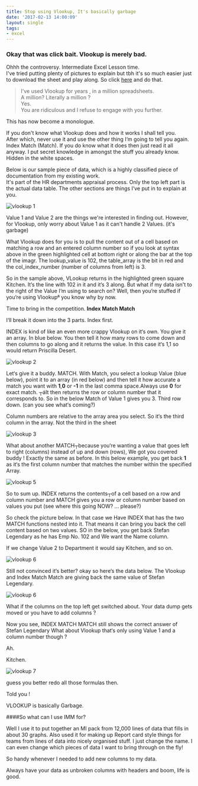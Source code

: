 ```yaml
---
title: Stop using Vlookup, It's basically garbage
date: '2017-02-13 14:00:09'
layout: single
tags:
- excel
---
```



### Okay that was click bait. Vlookup is merely bad.

Ohhh the controversy. Intermediate Excel Lesson time.  
 I've tried putting plenty of pictures to explain but tbh it's so much easier just to download the sheet and play along. So click [here](/image/2017/vlookupsucks-1.xlsx) and do that.

> I've used Vlookup for years , in a million spreadsheets.  
>  A million? Literally a million ?  
>  Yes.  
>  You are ridiculous and I refuse to engage with you further.

This has now become a monologue.

If you don't know what Vlookup does and how it works I shall tell you.  
 After which, never use it and use the other thing I‘m going to tell you again. Index Match (Match). 
 If you do know what it does then just read it all anyway. I put secret knowledge in amongst the stuff you already know. Hidden in the white spaces.

Below is our sample piece of data, which is a highly classified piece of documentation from my existing work.  
 It's part of the HR departments appraisal process. Only the top left part is the actual data table. The other sections are things I‘ve put in to explain at you.

![vlookup 1](/image/2017/Vlookupsucks1.jpg?resize=525%2C115)

Value 1 and Value 2 are the things we're interested in finding out. However, for Vlookup, only worry about Value 1 as it can't handle 2 Values. (it's garbage)

What Vlookup does for you is to pull the content out of a cell based on matching a row and an entered column number so if you look at syntax above in the green highlighted cell at bottom right or along the bar at the top of the imagr. The lookup_value is 102, the table_array is the bit in red and the col_index_number (number of columns from left) is 3.

So in the sample above, VLookup returns in the highlighted green square Kitchen. It‘s the line with 102 in it and it‘s 3 along. But what if my data isn't to the right of the Value I‘m using to search on? Well, then you‘re stuffed if you‘re using Vlookupª you know why by now.

Time to bring in the competition. **Index Match Match**

I‘ll break it down into the 3 parts. Index first.

INDEX is kind of like an even more crappy Vlookup on it‘s own. You give it an array. In blue below. You then tell it how many rows to come down and then columns to go along and it returns the value. In this case it‘s 1,1 so would return Priscilla Desert.

![vlookup 2](/image/2017/Vlookupsucks2.jpg?resize=525%2C204)

Let‘s give it a buddy. MATCH. With Match, you select a lookup Value (blue below), point it to an array (in red below) and then tell it how accurate a match you want with **1**,**0** or **-1** in the last comma space.Always use **0** for exact match. ┬áIt then returns the row or column number that it corresponds to. So in the below Match of Value 1 gives you 3. Third row down. (can you see what‘s coming?)

Column numbers are relative to the array area you select. So it‘s the third column in the array. Not the third in the sheet

![vlookup 3](/image/2017/Vlookupsucks3.jpg?resize=525%2C179)

What about another MATCH┬because you‘re wanting a value that goes left to right (columns) instead of up and down (rows), We got you covered buddy ! Exactly the same as before. In this below example, you get back **1** as it‘s the first column number that matches the number within the specified Array. 

![vlookup 5](/image/2017/Vlookupsucks4.jpg?resize=525%2C171)



So to sum up. INDEX returns the contents┬of a cell based on a row and column number and MATCH gives you a row or column number based on values you put  (see where this going NOW? ... please?)

So check the picture below. In that case we Have INDEX that has the two MATCH functions nested into it. That means it can bring you back the cell content based on two values.
SO in the below, you get back Stefan Legendary as he has Emp No. 102 and We want the Name column.

If we change Value 2 to Department it would say Kitchen, and so on.

![vlookup 6](/image/2017/Vlookupsucks5.jpg?resize=525%2C192)

Still not convinced it‘s better? okay so here‘s the data below. The Vlookup and Index Match Match are giving back the same value of Stefan Legendary.

![vlookup 6](/image/2017/Vlookupsucks6.jpg?resize=525%2C165)



What if the columns on the top left get switched about. Your data dump gets moved or you have to add columns ?

Now you see, INDEX MATCH MATCH still shows the correct answer of Stefan Legendary
 What about Vlookup that‘s only using Value 1 and a column number though ?

Ah.

Kitchen.

![vlookup 7](/image/2017/Vlookupsucks7.jpg?resize=525%2C164)

guess you better redo all those formulas then.

Told you !

VLOOKUP is basically Garbage.



####So what can I use IMM for?

Well I use it to put together an MI pack from 12,000 lines of data that fills in about 30 graphs. Also used it for making up Report card style things for teams from lines of data into nicely organised stuff. I just change the name. I can even change which pieces of data I want to bring through on the fly!

So handy whenever I needed to add new columns to my data.

Always have your data as unbroken columns with headers and boom, life is good.


